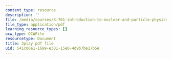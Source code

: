 ```yaml
---
content_type: resource
description: ''
file: /media/courses/8-701-introduction-to-nuclear-and-particle-physics-fall-2020/541c06e11699e30115e04d9b7be17b5e_lF-LM9CdiVk.pdf
file_type: application/pdf
learning_resource_types: []
ocw_type: OCWFile
resourcetype: Document
title: 3play pdf file
uid: 541c06e1-1699-e301-15e0-4d9b7be17b5e
---
```

